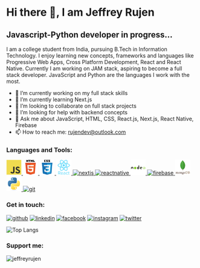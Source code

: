 # Hi there 👋, I am Jeffrey Rujen
## Javascript-Python developer in progress...

I am a college student from India, pursuing B.Tech in Information Technology. I enjoy learning new concepts, frameworks and languages like Progressive Web Apps, Cross Platform Development, React and React Native. Currently I am working on JAM stack, aspiring to become a full stack developer. JavaScript and Python are the languages I work with the most.

- 🔭 I’m currently working on my full stack skills 
- 🌱 I’m currently learning Next.js 
- 👯 I’m looking to collaborate on full stack projects 
- 🤔 I’m looking for help with backend concepts
- 💬 Ask me about JavaScript, HTML, CSS, React.js, Next.js, React Native, Firebase 
- 📫 How to reach me: rujendev@outlook.com 

### Languages and Tools:
<p align="left">
<a href="https://developer.mozilla.org/en-US/docs/Web/JavaScript" target="_blank"> <img src="https://raw.githubusercontent.com/devicons/devicon/master/icons/javascript/javascript-original.svg" alt="javascript" width="40" height="40"/> </a>
<a href="https://www.w3.org/html/" target="_blank"> <img src="https://raw.githubusercontent.com/devicons/devicon/master/icons/html5/html5-original-wordmark.svg" alt="html5" width="40" height="40"/> </a>
<a href="https://www.w3schools.com/css/" target="_blank"> <img src="https://raw.githubusercontent.com/devicons/devicon/master/icons/css3/css3-original-wordmark.svg" alt="css3" width="40" height="40"/> </a>
<a href="https://reactjs.org/" target="_blank"> <img src="https://raw.githubusercontent.com/devicons/devicon/master/icons/react/react-original-wordmark.svg" alt="react" width="40" height="40"/> </a> 
<a href="https://nextjs.org/" target="_blank"> <img src="https://cdn.worldvectorlogo.com/logos/nextjs-3.svg" alt="nextjs" width="40" height="40"/> </a>
<a href="https://reactnative.dev/" target="_blank"> <img src="https://reactnative.dev/img/header_logo.svg" alt="reactnative" width="40" height="40"/> </a>
<a href="https://nodejs.org" target="_blank"> <img src="https://raw.githubusercontent.com/devicons/devicon/master/icons/nodejs/nodejs-original-wordmark.svg" alt="nodejs" width="40" height="40"/> </a>
<a href="https://firebase.google.com/" target="_blank"> <img src="https://www.vectorlogo.zone/logos/firebase/firebase-icon.svg" alt="firebase" width="40" height="40"/> </a>
<a href="https://www.mongodb.com/" target="_blank"> <img src="https://raw.githubusercontent.com/devicons/devicon/master/icons/mongodb/mongodb-original-wordmark.svg" alt="mongodb" width="40" height="40"/> </a>
<a href="https://www.python.org" target="_blank"> <img src="https://raw.githubusercontent.com/devicons/devicon/master/icons/python/python-original.svg" alt="python" width="40" height="40"/> </a>
<a href="https://git-scm.com/" target="_blank"> <img src="https://www.vectorlogo.zone/logos/git-scm/git-scm-icon.svg" alt="git" width="40" height="40"/> </a>
</p>

### Get in touch:
[<img src='https://cdn.jsdelivr.net/npm/simple-icons@3.0.1/icons/github.svg' alt='github' height='40'>](https://github.com/jeffreyrujenr)  [<img src='https://cdn.jsdelivr.net/npm/simple-icons@3.0.1/icons/linkedin.svg' alt='linkedin' height='40'>](https://www.linkedin.com/in/jeffreyrujen/)  [<img src='https://cdn.jsdelivr.net/npm/simple-icons@3.0.1/icons/facebook.svg' alt='facebook' height='40'>](https://www.facebook.com/jeffreyrujen)  [<img src='https://cdn.jsdelivr.net/npm/simple-icons@3.0.1/icons/instagram.svg' alt='instagram' height='40'>](https://www.instagram.com/jeffreyrujen/)  [<img src='https://cdn.jsdelivr.net/npm/simple-icons@3.0.1/icons/twitter.svg' alt='twitter' height='40'>](https://twitter.com/jeffreyrujen)

![Top Langs](https://github-readme-stats.vercel.app/api/top-langs/?username=jeffreyrujenr)

### Support me:
<p><a href="https://www.buymeacoffee.com/jeffreyrujen"> <img align="left" src="https://cdn.buymeacoffee.com/buttons/v2/default-yellow.png" height="50" width="210" alt="jeffreyrujen" /></a></p><br><br>
